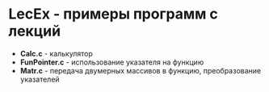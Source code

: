 # LecEx - примеры программ с лекций

- **Calc.c** - калькулятор
- **FunPointer.c** - использование указателя на функцию
- **Matr.c** - передача двумерных массивов в функцию, преобразование указателей